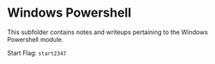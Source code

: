 # Windows Powershell
This subfolder contains notes and writeups pertaining to the Windows Powershell module.

Start Flag: `start2347`

